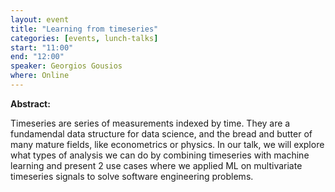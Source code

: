 ```yaml
---
layout: event
title: "Learning from timeseries"
categories: [events, lunch-talks]
start: "11:00"
end: "12:00"
speaker: Georgios Gousios
where: Online
---
```


**Abstract:**

Timeseries are series of measurements indexed by time. They are a fundamendal data structure for data science, 
and the bread and butter of many mature fields, like econometrics or physics.
In our talk, we will explore what types of analysis we can do by combining timeseries with machine learning
and present 2 use cases where we applied ML on multivariate timeseries signals to solve software engineering problems.
